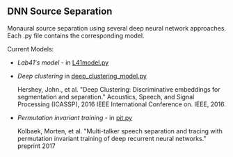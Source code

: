 ## DNN Source Separation

Monaural source separation using several deep neural network approaches.  Each
.py file contains the corresponding model.

Current Models:
- _Lab41's model_ - in [L41model.py](L41model.py)  
- _Deep clustering_ in [deep_clustering_model.py](deep_clustering_model.py)

    Hershey, John., et al. "Deep Clustering: Discriminative embeddings
    for segmentation and separation." Acoustics, Speech, and Signal
    Processing (ICASSP), 2016 IEEE International Conference on. IEEE,
    2016.

- _Permutation invariant training_ - in [pit.py](pit.py)

    Kolbaek, Morten, et al. "Multi-talker speech separation and tracing with
    permutation invariant training of deep recurrent neural networks." preprint 2017
